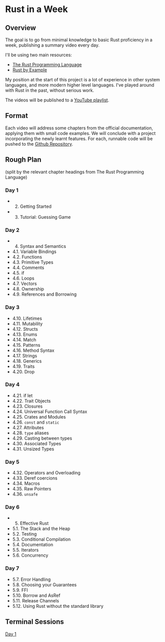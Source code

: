 # Rust in a Week

## Overview

The goal is to go from minimal knowledge to basic Rust proficiency in a week,
publishing a summary video every day.

I'll be using two main resources:

* [The Rust Programming Language](https://doc.rust-lang.org/book/)
* [Rust by Example](http://rustbyexample.com/)

My position at the start of this project is a lot of experience in other system
languages, and more modern higher level languages.  I've played around with
Rust in the past, without serious work.

The videos will be published to a [YouTube playlist](https://www.youtube.com/playlist?list=PLSeig21vs6mMfDB36BLFO3FH9TunZbyct).

## Format

Each video will address some chapters from the official documentation,
applying them with small code examples.  We will conclude with a project
incorporating the newly learnt features.  For each, runnable code will be
pushed to the [Github Repository](https://github.com/beneills/rust-in-a-week).

## Rough Plan

(split by the relevant chapter headings from The Rust Programming Language)

### Day 1

* 2. Getting Started
* 3. Tutorial: Guessing Game

### Day 2

* 4. Syntax and Semantics
* 4.1. Variable Bindings
* 4.2. Functions
* 4.3. Primitive Types
* 4.4. Comments
* 4.5. if
* 4.6. Loops
* 4.7. Vectors
* 4.8. Ownership
* 4.9. References and Borrowing

### Day 3

* 4.10. Lifetimes
* 4.11. Mutability
* 4.12. Structs
* 4.13. Enums
* 4.14. Match
* 4.15. Patterns
* 4.16. Method Syntax
* 4.17. Strings
* 4.18. Generics
* 4.19. Traits
* 4.20. Drop

### Day 4

* 4.21. if let
* 4.22. Trait Objects
* 4.23. Closures
* 4.24. Universal Function Call Syntax
* 4.25. Crates and Modules
* 4.26. `const` and `static`
* 4.27. Attributes
* 4.28. `type` aliases
* 4.29. Casting between types
* 4.30. Associated Types
* 4.31. Unsized Types

### Day 5

* 4.32. Operators and Overloading
* 4.33. Deref coercions
* 4.34. Macros
* 4.35. Raw Pointers
* 4.36. `unsafe`

### Day 6

* 5. Effective Rust
* 5.1. The Stack and the Heap
* 5.2. Testing
* 5.3. Conditional Compilation
* 5.4. Documentation
* 5.5. Iterators
* 5.6. Concurrency

### Day 7

* 5.7. Error Handling
* 5.8. Choosing your Guarantees
* 5.9. FFI
* 5.10. Borrow and AsRef
* 5.11. Release Channels
* 5.12. Using Rust without the standard library

## Terminal Sessions

[Day 1](https://asciinema.org/a/ep9qtg01elhcrr9k7nzdgwhyt)
